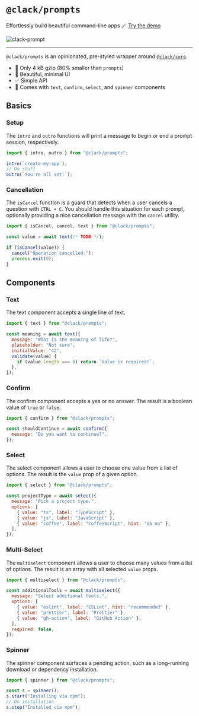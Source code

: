 # `@clack/prompts`

Effortlessly build beautiful command-line apps 🪄 [Try the demo](https://stackblitz.com/edit/clack-prompts?file=index.js)

![clack-prompt](https://user-images.githubusercontent.com/7118177/218462018-bb41eff4-5335-4abe-9eeb-31e8c8402713.gif)

---

`@clack/prompts` is an opinionated, pre-styled wrapper around [`@clack/core`](https://www.npmjs.com/package/@clack/core).

- 🤏 Only 4 kB gzip (80% smaller than `prompts`)
- 💎 Beautiful, minimal UI
- ✅ Simple API
- 🧱 Comes with `text`, `confirm`, `select`, and `spinner` components

## Basics

### Setup

The `intro` and `outro` functions will print a message to begin or end a prompt session, respectively.

```js
import { intro, outro } from "@clack/prompts";

intro(`create-my-app`);
// Do stuff
outro(`You're all set!`);
```

### Cancellation

The `isCancel` function is a guard that detects when a user cancels a question with `CTRL + C`. You should handle this situation for each prompt, optionally providing a nice cancellation message with the `cancel` utility.

```js
import { isCancel, cancel, text } from "@clack/prompts";

const value = await text(/* TODO */);

if (isCancel(value)) {
  cancel("Operation cancelled.");
  process.exit(0);
}
```

## Components

### Text

The text component accepts a single line of text.

```js
import { text } from "@clack/prompts";

const meaning = await text({
  message: "What is the meaning of life?",
  placeholder: "Not sure",
  initialValue: "42",
  validate(value) {
    if (value.length === 0) return `Value is required!`;
  },
});
```

### Confirm

The confirm component accepts a yes or no answer. The result is a boolean value of `true` or `false`.

```js
import { confirm } from "@clack/prompts";

const shouldContinue = await confirm({
  message: "Do you want to continue?",
});
```

### Select

The select component allows a user to choose one value from a list of options. The result is the `value` prop of a given option.

```js
import { select } from "@clack/prompts";

const projectType = await select({
  message: "Pick a project type.",
  options: [
    { value: "ts", label: "TypeScript" },
    { value: "js", label: "JavaScript" },
    { value: "coffee", label: "CoffeeScript", hint: "oh no" },
  ],
});
```

### Multi-Select

The `multiselect` component allows a user to choose many values from a list of options. The result is an array with all selected `value` props.

```js
import { multiselect } from "@clack/prompts";

const additionalTools = await multiselect({
  message: "Select additional tools.",
  options: [
    { value: "eslint", label: "ESLint", hint: "recommended" },
    { value: "prettier", label: "Prettier" },
    { value: "gh-action", label: "GitHub Action" },
  ],
  required: false,
});
```

### Spinner

The spinner component surfaces a pending action, such as a long-running download or dependency installation.

```js
import { spinner } from "@clack/prompts";

const s = spinner();
s.start("Installing via npm");
// Do installation
s.stop("Installed via npm");
```
